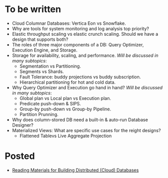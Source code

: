 # To be written

* Cloud Columnar Databases: Vertica Eon vs Snowflake.
* Why are tools for system monitoring and log analysis top priority?
* Elastic throughput scaling vs elastic crunch scaling. Should we have a design that supports both?
* The roles of three major components of a DB: Query Optimizer, Execution Engine, and Storage.
* Storage for availability, scaling, and performance. _Will be discussed in many subtopics_:
    * Segmentation vs Partitioning.
    * Segments vs Shards.
    * Fault Tolerance: buddy projections vs buddy subscription.
    * Hierarchical partitioning for hot and cold data.
* Why Query Optimizer and Execution go hand in hand? _Will be discussed in many subtopics_:
    * Global plan vs Local plan vs Execution plan.
    * Predicate push-down & SIPS.
    * Group-by push-down vs Group-by Pipeline.
    * Partition Prunning.
* Why does column-stored DB need a built-in & auto-run Database Designer?
* Materialized Views: What are specific use cases for the reight designs?
    * Flattened Tablevs Live Aggregate Projection
    

# Posted
* [Reading Materials for Building Distributed (Cloud) Databases](https://github.com/NGA-TRAN/Blogs/blob/main/readings.md)

